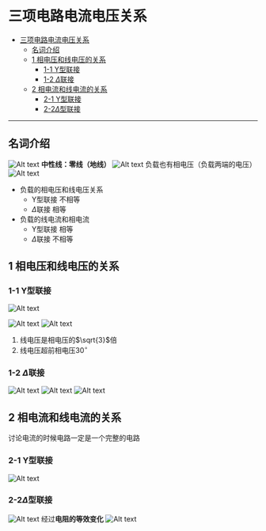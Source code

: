 # 三项电路电流电压关系

<!-- @import "[TOC]" {cmd="toc" depthFrom=1 depthTo=6 orderedList=false} -->

<!-- code_chunk_output -->

- [三项电路电流电压关系](#三项电路电流电压关系)
  - [名词介绍](#名词介绍)
  - [1 相电压和线电压的关系](#1-相电压和线电压的关系)
    - [1-1 Y型联接](#1-1-y型联接)
    - [1-2 $\Delta$联接](#1-2-delta联接)
  - [2 相电流和线电流的关系](#2-相电流和线电流的关系)
    - [2-1 Y型联接](#2-1-y型联接)
    - [2-2$\Delta$型联接](#2-2delta型联接)

<!-- /code_chunk_output -->

---

## 名词介绍

![Alt text](image-11.png)
**中性线：零线（地线）**
![Alt text](image-12.png)
负载也有相电压（负载两端的电压）
![Alt text](image-13.png)

- 负载的相电压和线电压关系
  - Y型联接      不相等
  - $\Delta$联接 相等
- 负载的线电流和相电流
  - Y型联接       相等
  - $\Delta$联接  不相等

## 1 相电压和线电压的关系
 
### 1-1 Y型联接  

![Alt text](image-14.png)

![Alt text](image-15.png)
![Alt text](image-16.png)

1. 线电压是相电压的$\sqrt{3}$倍
2. 线电压超前相电压$30^\circ$

### 1-2 $\Delta$联接

![Alt text](image-17.png)
![Alt text](image-18.png)
![Alt text](IMG_20230925_140435.jpg)

## 2 相电流和线电流的关系

讨论电流的时候电路一定是一个完整的电路

### 2-1 Y型联接

![Alt text](image-19.png)

### 2-2$\Delta$型联接

![Alt text](image-20.png)
经过**电阻的等效变化**
![Alt text](image-21.png)
